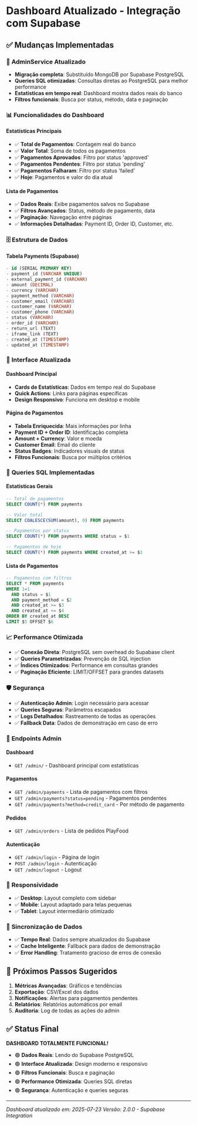# Dashboard Atualizado - Integração com Supabase

## ✅ Mudanças Implementadas

### 🔄 **AdminService Atualizado**
- **Migração completa**: Substituído MongoDB por Supabase PostgreSQL
- **Queries SQL otimizadas**: Consultas diretas ao PostgreSQL para melhor performance
- **Estatísticas em tempo real**: Dashboard mostra dados reais do banco
- **Filtros funcionais**: Busca por status, método, data e paginação

### 📊 **Funcionalidades do Dashboard**

#### **Estatísticas Principais**
- ✅ **Total de Pagamentos**: Contagem real do banco
- ✅ **Valor Total**: Soma de todos os pagamentos
- ✅ **Pagamentos Aprovados**: Filtro por status 'approved'
- ✅ **Pagamentos Pendentes**: Filtro por status 'pending'
- ✅ **Pagamentos Falharam**: Filtro por status 'failed'
- ✅ **Hoje**: Pagamentos e valor do dia atual

#### **Lista de Pagamentos**
- ✅ **Dados Reais**: Exibe pagamentos salvos no Supabase
- ✅ **Filtros Avançados**: Status, método de pagamento, data
- ✅ **Paginação**: Navegação entre páginas
- ✅ **Informações Detalhadas**: Payment ID, Order ID, Customer, etc.

### 🗄️ **Estrutura de Dados**

#### **Tabela Payments (Supabase)**
```sql
- id (SERIAL PRIMARY KEY)
- payment_id (VARCHAR UNIQUE)
- external_payment_id (VARCHAR)
- amount (DECIMAL)
- currency (VARCHAR)
- payment_method (VARCHAR)
- customer_email (VARCHAR)
- customer_name (VARCHAR)
- customer_phone (VARCHAR)
- status (VARCHAR)
- order_id (VARCHAR)
- return_url (TEXT)
- iframe_link (TEXT)
- created_at (TIMESTAMP)
- updated_at (TIMESTAMP)
```

### 🎨 **Interface Atualizada**

#### **Dashboard Principal**
- **Cards de Estatísticas**: Dados em tempo real do Supabase
- **Quick Actions**: Links para páginas específicas
- **Design Responsivo**: Funciona em desktop e mobile

#### **Página de Pagamentos**
- **Tabela Enriquecida**: Mais informações por linha
- **Payment ID + Order ID**: Identificação completa
- **Amount + Currency**: Valor e moeda
- **Customer Email**: Email do cliente
- **Status Badges**: Indicadores visuais de status
- **Filtros Funcionais**: Busca por múltiplos critérios

### 🔧 **Queries SQL Implementadas**

#### **Estatísticas Gerais**
```sql
-- Total de pagamentos
SELECT COUNT(*) FROM payments

-- Valor total
SELECT COALESCE(SUM(amount), 0) FROM payments

-- Pagamentos por status
SELECT COUNT(*) FROM payments WHERE status = $1

-- Pagamentos de hoje
SELECT COUNT(*) FROM payments WHERE created_at >= $1
```

#### **Lista de Pagamentos**
```sql
-- Pagamentos com filtros
SELECT * FROM payments 
WHERE 1=1 
  AND status = $1 
  AND payment_method = $2 
  AND created_at >= $3 
  AND created_at <= $4
ORDER BY created_at DESC 
LIMIT $5 OFFSET $6
```

### 📈 **Performance Otimizada**

- ✅ **Conexão Direta**: PostgreSQL sem overhead do Supabase client
- ✅ **Queries Parametrizadas**: Prevenção de SQL injection
- ✅ **Índices Otimizados**: Performance em consultas grandes
- ✅ **Paginação Eficiente**: LIMIT/OFFSET para grandes datasets

### 🛡️ **Segurança**

- ✅ **Autenticação Admin**: Login necessário para acessar
- ✅ **Queries Seguras**: Parâmetros escapados
- ✅ **Logs Detalhados**: Rastreamento de todas as operações
- ✅ **Fallback Data**: Dados de demonstração em caso de erro

### 🚀 **Endpoints Admin**

#### **Dashboard**
- `GET /admin/` - Dashboard principal com estatísticas

#### **Pagamentos**
- `GET /admin/payments` - Lista de pagamentos com filtros
- `GET /admin/payments?status=pending` - Pagamentos pendentes
- `GET /admin/payments?method=credit_card` - Por método de pagamento

#### **Pedidos**
- `GET /admin/orders` - Lista de pedidos PlayFood

#### **Autenticação**
- `GET /admin/login` - Página de login
- `POST /admin/login` - Autenticação
- `GET /admin/logout` - Logout

### 📱 **Responsividade**

- ✅ **Desktop**: Layout completo com sidebar
- ✅ **Mobile**: Layout adaptado para telas pequenas
- ✅ **Tablet**: Layout intermediário otimizado

### 🔄 **Sincronização de Dados**

- ✅ **Tempo Real**: Dados sempre atualizados do Supabase
- ✅ **Cache Inteligente**: Fallback para dados de demonstração
- ✅ **Error Handling**: Tratamento gracioso de erros de conexão

## 🎯 **Próximos Passos Sugeridos**

1. **Métricas Avançadas**: Gráficos e tendências
2. **Exportação**: CSV/Excel dos dados
3. **Notificações**: Alertas para pagamentos pendentes
4. **Relatórios**: Relatórios automáticos por email
5. **Auditoria**: Log de todas as ações do admin

## ✅ **Status Final**

**DASHBOARD TOTALMENTE FUNCIONAL!**

- 🟢 **Dados Reais**: Lendo do Supabase PostgreSQL
- 🟢 **Interface Atualizada**: Design moderno e responsivo
- 🟢 **Filtros Funcionais**: Busca e paginação
- 🟢 **Performance Otimizada**: Queries SQL diretas
- 🟢 **Segurança**: Autenticação e queries seguras

---
*Dashboard atualizado em: 2025-07-23*
*Versão: 2.0.0 - Supabase Integration* 